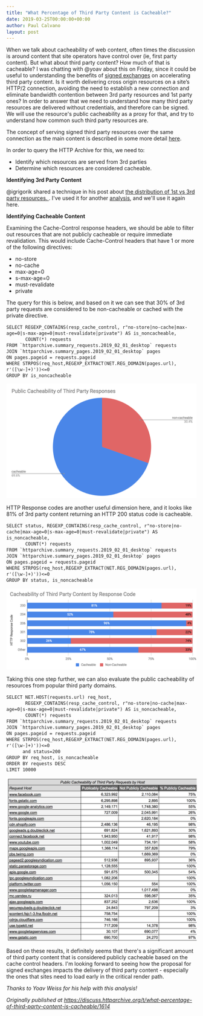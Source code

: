 ```yaml
---
title: "What Percentage of Third Party Content is Cacheable?"
date: 2019-03-25T00:00:00+00:00
author: Paul Calvano
layout: post
---
```


When we talk about cacheability of web content, often times the discussion is around content that site operators have control over (ie, first party content). But what about third party content? How much of that is cacheable? I was chatting with @yoav about this on Friday, since it could be useful to understanding the benefits of [signed exchanges](https://developers.google.com/web/updates/2018/11/signed-exchanges) on accelerating third party content. Is it worth delivering cross origin resources on a site&rsquo;s HTTP/2 connection, avoiding the need to establish a new connection and eliminate bandwidth contention between 3rd party resources and 1st party ones? In order to answer that we need to understand how many third party resources are delivered without credentials, and therefore can be signed. We will use the resource's public cacheability as a proxy for that, and try to understand how common such third party resources are.

The concept of serving signed third party resources over the same connection as the main content is described in some more detail [here](https://docs.google.com/document/d/1ZYiksDWz-tx0CC7QVoLx8ce3GK0LHgW9U9zn16eBCkU/edit).

In order to query the HTTP Archive for this, we need to:

* Identify which resources are served from 3rd parties
* Determine which resources are considered cacheable.

**Identifying 3rd Party Content**

@igrigorik shared a technique in his post about [the distribution of 1st vs 3rd party resources. ](https://discuss.httparchive.org/t/what-is-the-distribution-of-1st-party-vs-3rd-party-resources/100). I've used it for another [analysis](https://discuss.httparchive.org/t/analyzing-3rd-party-performance-via-http-archive-crux/1359), and we'll use it again here. 

**Identifying Cacheable Content**

Examining the Cache-Control response headers, we should be able to filter out resources that are not publicly cacheable or require immediate revalidation. This would include Cache-Control headers that have 1 or more of the following directives:
* no-store
* no-cache
* max-age=0
* s-max-age=0
* must-revalidate
* private

The query for this is below, and based on it we can see that 30% of 3rd party requests are considered to be non-cacheable or cached with the private directive.

```
SELECT REGEXP_CONTAINS(resp_cache_control, r"no-store|no-cache|max-age=0|s-max-age=0|must-revalidate|private") AS is_noncacheable,
       COUNT(*) requests
FROM `httparchive.summary_requests.2019_02_01_desktop` requests 
JOIN `httparchive.summary_pages.2019_02_01_desktop` pages
ON pages.pageid = requests.pageid
WHERE STRPOS(req_host,REGEXP_EXTRACT(NET.REG_DOMAIN(pages.url), r'([\w-]+)'))<=0
GROUP BY is_noncacheable
```

![](/assets/img/blog/what-percentage-of-third-party-content-is-cacheable/1.png)  

HTTP Response codes are another useful dimension here, and it looks like 81% of 3rd party content returning an HTTP 200 status code is cacheable.

```
SELECT status, REGEXP_CONTAINS(resp_cache_control, r"no-store|no-cache|max-age=0|s-max-age=0|must-revalidate|private") AS is_noncacheable,
       COUNT(*) requests
FROM `httparchive.summary_requests.2019_02_01_desktop` requests 
JOIN `httparchive.summary_pages.2019_02_01_desktop` pages
ON pages.pageid = requests.pageid
WHERE STRPOS(req_host,REGEXP_EXTRACT(NET.REG_DOMAIN(pages.url), r'([\w-]+)'))<=0
GROUP BY status, is_noncacheable

```

![](/assets/img/blog/what-percentage-of-third-party-content-is-cacheable/2.png)

Taking this one step further, we can also evaluate the public cacheability of resources from popular third party domains. 

```
SELECT NET.HOST(requests.url) req_host,
       REGEXP_CONTAINS(resp_cache_control, r"no-store|no-cache|max-age=0|s-max-age=0|must-revalidate|private") AS is_noncacheable,
       COUNT(*) requests
FROM `httparchive.summary_requests.2019_02_01_desktop` requests 
JOIN `httparchive.summary_pages.2019_02_01_desktop` pages
ON pages.pageid = requests.pageid
WHERE STRPOS(req_host,REGEXP_EXTRACT(NET.REG_DOMAIN(pages.url), r'([\w-]+)'))<=0
      and status=200
GROUP BY req_host, is_noncacheable
ORDER BY requests DESC
LIMIT 10000
```

![](/assets/img/blog/what-percentage-of-third-party-content-is-cacheable/3.png)

Based on these results, it definitely seems that there's a significant amount of third party content that is considered publicly cacheable based on the cache control headers. I'm looking forward to seeing how the proposal for signed exchanges impacts the delivery of third party content - especially the ones that sites need to load early in the critical render path. 

*Thanks to Yoav Weiss for his help with this analysis!*

_Originally published at <https://discuss.httparchive.org/t/what-percentage-of-third-party-content-is-cacheable/1614>_